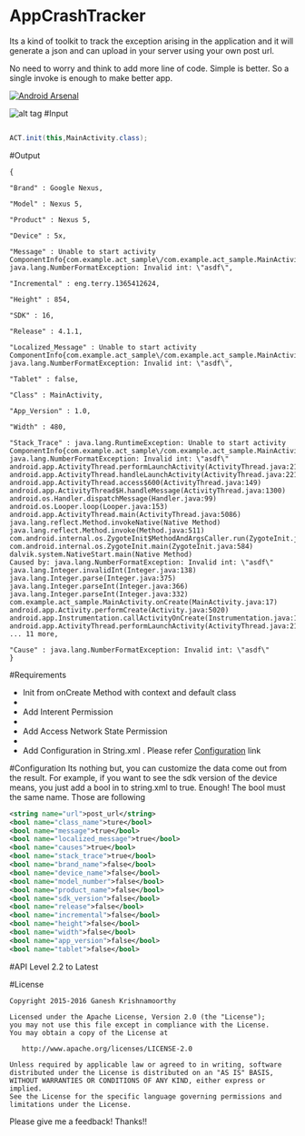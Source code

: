 # AppCrashTracker
Its a kind of toolkit to track the exception arising in the application and it will generate a json and can upload in your server using your own post url.

No need to worry and think to add more line of code. Simple is better. So a single invoke is enough to make better app.

[![Android Arsenal](https://img.shields.io/badge/Android%20Arsenal-AppCrashTracker-brightgreen.svg?style=flat)](http://android-arsenal.com/details/1/2978)


![alt tag](https://github.com/macroday/AppCrashTracker/blob/master/AppCrashTracker/images/4654.png)
#Input

```java

ACT.init(this,MainActivity.class);

```

#Output
```jsonobject
{

"Brand" : Google Nexus,

"Model" : Nexus 5,

"Product" : Nexus 5,

"Device" : 5x,

"Message" : Unable to start activity ComponentInfo{com.example.act_sample\/com.example.act_sample.MainActivity}: java.lang.NumberFormatException: Invalid int: \"asdf\",

"Incremental" : eng.terry.1365412624,

"Height" : 854,

"SDK" : 16,

"Release" : 4.1.1,

"Localized_Message" : Unable to start activity ComponentInfo{com.example.act_sample\/com.example.act_sample.MainActivity}: java.lang.NumberFormatException: Invalid int: \"asdf\",

"Tablet" : false,

"Class" : MainActivity,

"App_Version" : 1.0,

"Width" : 480,

"Stack_Trace" : java.lang.RuntimeException: Unable to start activity ComponentInfo{com.example.act_sample\/com.example.act_sample.MainActivity}: 
java.lang.NumberFormatException: Invalid int: \"asdf\"
android.app.ActivityThread.performLaunchActivity(ActivityThread.java:2184)
android.app.ActivityThread.handleLaunchActivity(ActivityThread.java:2211)
android.app.ActivityThread.access$600(ActivityThread.java:149)
android.app.ActivityThread$H.handleMessage(ActivityThread.java:1300)
android.os.Handler.dispatchMessage(Handler.java:99)
android.os.Looper.loop(Looper.java:153)
android.app.ActivityThread.main(ActivityThread.java:5086)
java.lang.reflect.Method.invokeNative(Native Method)
java.lang.reflect.Method.invoke(Method.java:511)
com.android.internal.os.ZygoteInit$MethodAndArgsCaller.run(ZygoteInit.java:821)
com.android.internal.os.ZygoteInit.main(ZygoteInit.java:584)
dalvik.system.NativeStart.main(Native Method)
Caused by: java.lang.NumberFormatException: Invalid int: \"asdf\"
java.lang.Integer.invalidInt(Integer.java:138)
java.lang.Integer.parse(Integer.java:375)
java.lang.Integer.parseInt(Integer.java:366)
java.lang.Integer.parseInt(Integer.java:332)
com.example.act_sample.MainActivity.onCreate(MainActivity.java:17)
android.app.Activity.performCreate(Activity.java:5020)
android.app.Instrumentation.callActivityOnCreate(Instrumentation.java:1080)
android.app.ActivityThread.performLaunchActivity(ActivityThread.java:2148)
... 11 more,

"Cause" : java.lang.NumberFormatException: Invalid int: \"asdf\"
}
```

#Requirements

<ul>
<li>Init from onCreate Method with context and default class<li>
<li>Add Interent Permission<li>
<li>Add Access Network State Permission<li>
<li>Add Configuration in String.xml . Please refer <a href="https://github.com/macroday/AppCrashTracker/blob/master/README.md#configuration">Configuration</a> link</li>
</ul>

#Configuration
Its nothing but, you can customize the data come out from the result. For example, if you want to see the sdk version of the device means, you just add a bool in to string.xml to true. Enough! 
The bool must the same name. Those are following

```xml
<string name="url">post_url</string>
<bool name="class_name">ture</bool>
<bool name="message">true</bool>
<bool name="localized_message">true</bool>
<bool name="causes">true</bool>
<bool name="stack_trace">true</bool>
<bool name="brand_name">false</bool>
<bool name="device_name">false</bool>
<bool name="model_number">false</bool>
<bool name="product_name">false</bool>
<bool name="sdk_version">false</bool>
<bool name="release">false</bool>
<bool name="incremental">false</bool>
<bool name="height">false</bool>
<bool name="width">false</bool>
<bool name="app_version">false</bool>
<bool name="tablet">false</bool>

```



#API Level
2.2 to Latest

#License
```license
Copyright 2015-2016 Ganesh Krishnamoorthy

Licensed under the Apache License, Version 2.0 (the "License");
you may not use this file except in compliance with the License.
You may obtain a copy of the License at

   http://www.apache.org/licenses/LICENSE-2.0

Unless required by applicable law or agreed to in writing, software
distributed under the License is distributed on an "AS IS" BASIS,
WITHOUT WARRANTIES OR CONDITIONS OF ANY KIND, either express or implied.
See the License for the specific language governing permissions and
limitations under the License.

```

Please give me a feedback! Thanks!!
